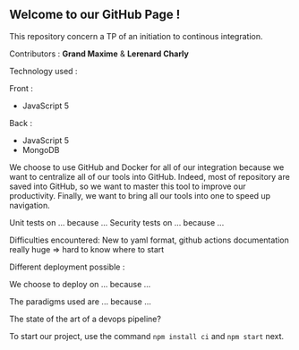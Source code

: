 ## Welcome to our GitHub Page !

This repository concern a TP of an initiation to continous integration.


Contributors : **Grand Maxime** & **Lerenard Charly**


Technology used : 

 Front : 
  - JavaScript 5
  
 Back :
  - JavaScript 5
  - MongoDB
  

We choose to use GitHub and Docker for all of our integration because we want to centralize all of our tools into GitHub.
Indeed, most of repository are saved into GitHub, so we want to master this tool to improve our productivity.
Finally, we want to bring all our tools into one to speed up navigation.

Unit tests on ... because ...
Security tests on ... because ...

Difficulties encountered: New to yaml format, github actions documentation really huge => hard to know where to start

Different deployment possible : 

We choose to deploy on ... because ...

The paradigms used are ... because ...

The state of the art of a devops pipeline?

To start our project, use the command `npm install ci` and `npm start` next.
